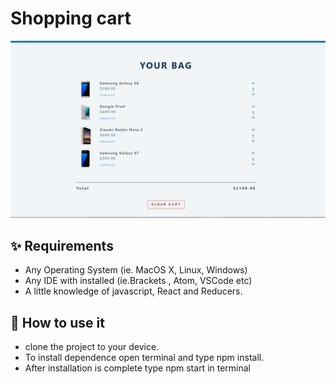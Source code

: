# Shopping cart

![](cart.png)
<br />

## ✨ Requirements

- Any Operating System (ie. MacOS X, Linux, Windows)
- Any IDE with installed (ie.Brackets , Atom, VSCode etc)
- A little knowledge of javascript, React and Reducers.

## 🚀 How to use it

- clone the project to your device.
- To install dependence open terminal and type npm install.
- After installation is complete type npm start in terminal
